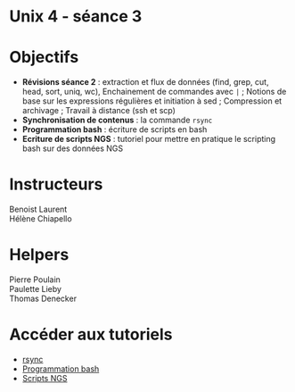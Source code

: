 
# Unix 4 - séance 3

# Objectifs
- **Révisions séance 2** : extraction et flux de données (find, grep, cut, head, sort, uniq, wc), Enchainement de commandes avec `|` ; Notions de base sur les expressions régulières et initiation à sed ; Compression et archivage ; Travail à distance (ssh et scp)
- **Synchronisation de contenus** : la commande `rsync`
- **Programmation bash** : écriture de scripts en bash
- **Ecriture de scripts NGS** : tutoriel pour mettre en pratique le scripting bash sur des données NGS

# Instructeurs
Benoist Laurent<br/>
Hélène Chiapello

# Helpers
Pierre Poulain<br/>
Paulette Lieby<br/>
Thomas Denecker

# Accéder aux tutoriels
- [rsync](rsync.md)
- [Programmation bash](scripting.md)
- [Scripts NGS](scripts_ngs.md)
